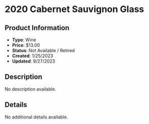 # 2020 Cabernet Sauvignon Glass

## Product Information
- **Type**: Wine
- **Price**: $13.00
- **Status**: Not Available / Retired
- **Created**: 1/25/2023
- **Updated**: 9/27/2023

## Description
No description available.



## Details
No additional details available.
